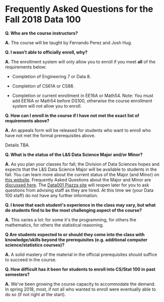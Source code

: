 # Frequently Asked Questions for the Fall 2018 Data 100

**Q. Who are the course instructors?**

**A.** The course will be taught by Fernando Perez and Josh Hug.

**Q. I wasn’t able to officially enroll, why?**

**A.** The enrollment system will only allow you to enroll if you meet
**all** of the requirements below:

-   Completion of Engineering 7 or Data 8.

-   Completion of CS61A or CS88.

-   Completion or current enrollment in EE16A or Math54. Note: You must add EE16A or Math54 before DS100, otherwise the course enrollment system will not allow you to enroll.

**Q. How can I enroll in the course if I have not met the exact list of
requirements above?**

**A.** An appeals form will be released for students 
who want to enroll who have not met the formal prerequisites above.

Details TBA. 

**Q. What is the status of the L&S Data Science Major and/or Minor?**

**A.** As you plan your classes for fall, the Division of Data Sciences hopes and expects that the L&S Data Science Major will be available to students in the fall.  You can learn more about the current status of the Major (and Minor) on [this website](https://data.berkeley.edu/degrees/data-science-ba).  Frequently Asked Questions about the Major and Minor are [discussed here](https://data.berkeley.edu/education/faqs).  The [Data001 Piazza site](https://piazza.com/class/j7s01y165odq5?cid=496) will reopen later for you to ask questions from advising staff as they are hired.  At this time we (your Data 100 staff) do not have any further information.

**Q. I know that each student's experience in the class may vary, but what do students find to be the most challenging aspect of the course?**

**A.** This varies a lot: for some it's the programming, for others the mathematics, for others the statistical reasoning.
 
**Q Are students expected to or should they come into the class with knowledge/skills beyond the prerequisites (e.g. additional computer science/statistics courses)?**

**A.** A solid mastery of the material in the official prerequisites should suffice to succeed in the course.

**Q. How difficult has it been for students to enroll into CS/Stat 100 in past semesters?**
 
**A.** We've been growing the course capacity to accommodate the demand.  In spring 2018, most, if not all who wanted to enroll were eventually able to do so (if not right at the start).
